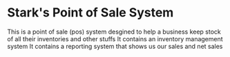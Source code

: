 # Stark's Point of Sale System 
This is a point of sale (pos) system desgined to help a business keep stock of all their inventories and other stuffs
It contains an inventory management system
It contains a reporting system that shows us our sales and net sales